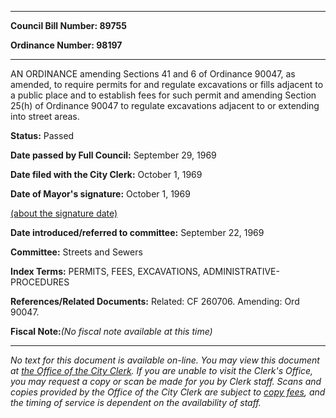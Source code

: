 

********

**Council Bill Number: 89755**
   
**Ordinance Number: 98197**
********

 AN ORDINANCE amending Sections 41 and 6 of Ordinance 90047, as amended, to require permits for and regulate excavations or fills adjacent to a public place and to establish fees for such permit and amending Section 25(h) of Ordinance 90047 to regulate excavations adjacent to or extending into street areas.

**Status:** Passed
   
**Date passed by Full Council:** September 29, 1969
   
**Date filed with the City Clerk:** October 1, 1969
   
**Date of Mayor's signature:** October 1, 1969
   
[(about the signature date)](/~public/approvaldate.htm)
   
   
   
**Date introduced/referred to committee:** September 22, 1969
   
**Committee:** Streets and Sewers
   
   
**Index Terms:** PERMITS, FEES, EXCAVATIONS, ADMINISTRATIVE-PROCEDURES

**References/Related Documents:** Related: CF 260706. Amending: Ord 90047.

**Fiscal Note:**_(No fiscal note available at this time)_
********

_No text for this document is available on-line. You may view this document at [the Office of the City Clerk](http://www.seattle.gov/leg/clerk/contactUs.htm). If you are unable to visit the Clerk's Office, you may request a copy or scan be made for you by Clerk staff. Scans and copies provided by the Office of the City Clerk are subject to [copy fees](http://clerk.seattle.gov/~public/clerkfees.htm), and the timing of service is dependent on the availability of staff._

